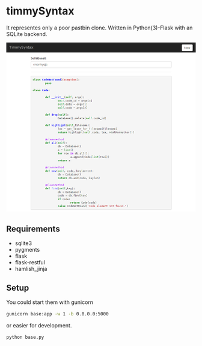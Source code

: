 timmySyntax
===========

It representes only a poor pastbin clone.
Written in Python(3)-Flask with an SQLite backend.

![Paste](screenshot.png)

Requirements
------------

* sqlite3
* pygments
* flask
* flask-restful
* hamlish_jinja

Setup
----------

You could start them with gunicorn

```bash
gunicorn base:app -w 1 -b 0.0.0.0:5000
```

or easier for development.

```bash
python base.py
```





